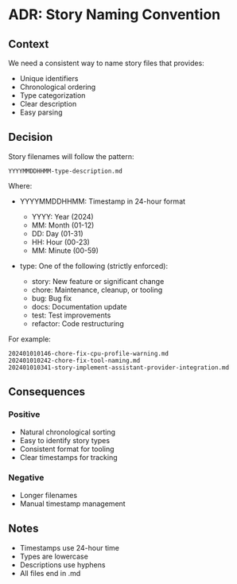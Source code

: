 # ADR: Story Naming Convention

## Context

We need a consistent way to name story files that provides:

- Unique identifiers
- Chronological ordering
- Type categorization
- Clear description
- Easy parsing

## Decision

Story filenames will follow the pattern:

```
YYYYMMDDHHMM-type-description.md
```

Where:

- YYYYMMDDHHMM: Timestamp in 24-hour format

  - YYYY: Year (2024)
  - MM: Month (01-12)
  - DD: Day (01-31)
  - HH: Hour (00-23)
  - MM: Minute (00-59)

- type: One of the following (strictly enforced):
  - story: New feature or significant change
  - chore: Maintenance, cleanup, or tooling
  - bug: Bug fix
  - docs: Documentation update
  - test: Test improvements
  - refactor: Code restructuring

For example:

```
202401010146-chore-fix-cpu-profile-warning.md
202401010242-chore-fix-tool-naming.md
202401010341-story-implement-assistant-provider-integration.md
```

## Consequences

### Positive

- Natural chronological sorting
- Easy to identify story types
- Consistent format for tooling
- Clear timestamps for tracking

### Negative

- Longer filenames
- Manual timestamp management

## Notes

- Timestamps use 24-hour time
- Types are lowercase
- Descriptions use hyphens
- All files end in .md
